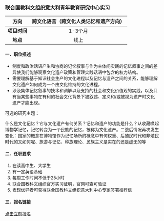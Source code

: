 ### 联合国教科文组织意大利青年教育研究中心实习


|  **方向**  | 跨文化语言（跨文化人类记忆和遗产方向） |
|:--------:|:-------------------:|
| **项目时间** |        1-3个月        |
|  **地点**  |         线上          |


#### 一．职位描述

- 制度和政治话语产生和协商的记忆叙事与作为主体间实践的记忆叙事之间的差异使我们能够观察文化遗产政策和管理实践话语中包含的权力结构。
- 需要理解基于知识社会生产的文化进程以及记忆与遗产之间的关系，能够理解文化遗产如何成为一个由文化维持的文化进程。
- 涉及集体记忆叙事的技术和调解以及支持的社会和文化价值观的实践，以及只有当某些事物在有利的社会文化背景下被叙述、定义和/或被视为遗产时文化遗产才能出现。

可选的研究主题：

什么是文化记忆？它与文化遗产有何关系？记忆和遗产的功能是什么？从收藏唤起博物学记忆，记忆转变为一个民族的记忆，被称为文化遗产。二战后情况再次发生变化：国家的概念在博物馆作为记忆场所的概念中有何权重、后殖民时代和非殖民时代的又如何呢、旅游与记忆、种族理论、民族主义是实在的还是虚无的等


#### 二．任职要求

1. 在读高中生、大学生
2. 有一定英语基础
3. 每周工作时间不低于25小时
4. 联合国教科文组织官方实习证明，官网可查可验证
5. 表现优异者可获得联合国教科文组织意大利中心专家签署推荐信


#### 三．报名链接
[点击立刻报名](https://ezygcyygfb.feishu.cn/share/base/form/shrcnyoWDn0NwQnTyfwrxo3XOnh)
